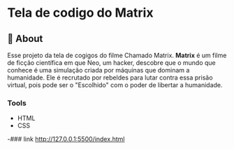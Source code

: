 
# Tela de codigo do Matrix 

## 📕 About 
Esse projeto  da tela de cogigos do filme Chamado Matrix. **Matrix** é um filme de ficção científica em que Neo, um hacker, descobre que o mundo que conhece é uma simulação criada por máquinas que dominam a humanidade. Ele é recrutado por rebeldes para lutar contra essa prisão virtual, pois pode ser o "Escolhido" com o poder de libertar a humanidade.

### Tools 

- HTML
- CSS

-### link
http://127.0.0.1:5500/index.html
  
